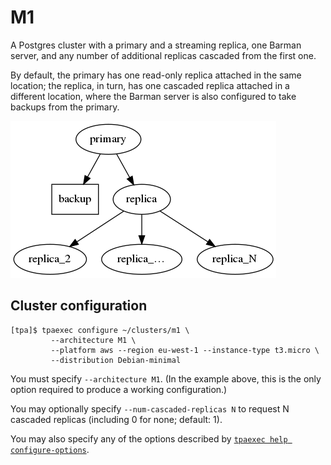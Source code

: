 # M1

A Postgres cluster with a primary and a streaming replica, one Barman
server, and any number of additional replicas cascaded from the first
one.

By default, the primary has one read-only replica attached in the same
location; the replica, in turn, has one cascaded replica attached in a
different location, where the Barman server is also configured to take
backups from the primary.

![Cluster with cascading replication](images/m1.png)

## Cluster configuration

```
[tpa]$ tpaexec configure ~/clusters/m1 \
         --architecture M1 \
         --platform aws --region eu-west-1 --instance-type t3.micro \
         --distribution Debian-minimal
```

You must specify ``--architecture M1``. (In the example above, this is
the only option required to produce a working configuration.)

You may optionally specify ``--num-cascaded-replicas N`` to request N
cascaded replicas (including 0 for none; default: 1).

You may also specify any of the options described by
[``tpaexec help configure-options``](tpaexec-configure.md).
